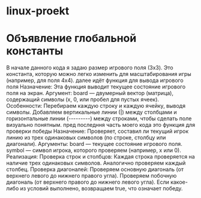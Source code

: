 # linux-proekt
# Объявление глобальной константы
В начале данного кода я задаю размер игрового поля (3x3). Это константа, которую можно легко изменить для масштабирования игры (например, для поля 4x4).
далее идёт функция для вывода игрового поля
Назначение: Эта функция выводит текущее состояние игрового поля на экран.
Аргумент:
board — двумерный вектор (матрица), содержащий символы (x, 0, или пробел для пустых ячеек).
Особенности:
Перебираем каждую строку и каждую ячейку, выводя символы.
Добавляем вертикальные линии (|) между столбцами и горизонтальные линии (---------) между строками, чтобы сделать поле визуально понятным.
пред последння часть моего кода это функция для проверки победы
Назначение: Проверяет, составил ли текущий игрок линию из трех одинаковых символов (по строке, столбцу или диагонали).
Аргументы:
board — текущее состояние игрового поля.
symbol — символ игрока, которого проверяем (например, x или 0).
Реализация:
Проверка строк и столбцов:
Каждая строка проверяется на наличие трех одинаковых символов.
Аналогично проверяем каждый столбец.
Проверка диагоналей:
Проверяем основную диагональ (от верхнего левого до нижнего правого угла).
Проверяем побочную диагональ (от верхнего правого до нижнего левого угла).
Если какое-либо из условий выполнено, возвращаем true, что означает победу.
